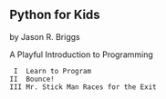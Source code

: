 


## Python for Kids
by Jason R. Briggs

A Playful Introduction to Programming

```
 I  Learn to Program
II  Bounce!
III Mr. Stick Man Races for the Exit
```
